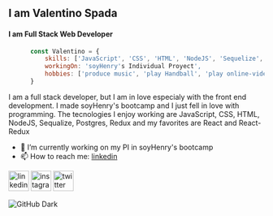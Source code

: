 ##  I am Valentino Spada
#### I am Full Stack Web Developer

```javascript
      const Valentino = {
          skills: ['JavaScript', 'CSS', 'HTML', 'NodeJS', 'Sequelize', 'Postgres', 'Redux', 'React', 'React-Redux'],
          workingOn: 'soyHenry's Individual Proyect',
          hobbies: ['produce music', 'play Handball', 'play online-videogames']     
      }
 ```
 
I am a full stack developer, but I am in love especialy with the front end development. I made soyHenry's bootcamp and I just fell in love with programming.
The tecnologies I enjoy working are JavaScript, CSS, HTML, NodeJS, Sequalize, Postgres, Redux and my favorites are React and React-Redux



- 🔭 I’m currently working on my PI in soyHenry's bootcamp 
- 📫 How to reach me: [linkedin](https://www.linkedin.com/in/valentinospada/) 


[<img src='https://cdn.jsdelivr.net/npm/simple-icons@3.0.1/icons/linkedin.svg' alt='linkedin' height='40'>](https://www.linkedin.com/in/valentinospada/)  [<img src='https://cdn.jsdelivr.net/npm/simple-icons@3.0.1/icons/instagram.svg' alt='instagram' height='40'>](https://www.instagram.com/tinospada_/)  [<img src='https://cdn.jsdelivr.net/npm/simple-icons@3.0.1/icons/twitter.svg' alt='twitter' height='40'>](https://twitter.com/valenspadacavs)  

![GitHub Dark](https://github.com/github-dark.png#gh-light-mode-only)
